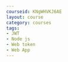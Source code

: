 ```yaml
---
courseid: KNgWHVKJ6AE
layout: course
category: courses
tags:
- JWT
- Node js
- Web token
- Web App
---
```

